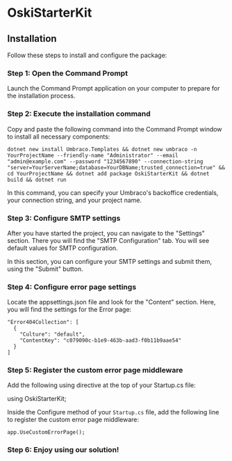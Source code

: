 # OskiStarterKit

## Installation

Follow these steps to install and configure the package:

### Step 1: Open the Command Prompt

Launch the Command Prompt application on your computer to prepare for the installation process.

### Step 2: Execute the installation command

Copy and paste the following command into the Command Prompt window to install all necessary components:

```
dotnet new install Umbraco.Templates && dotnet new umbraco -n YourProjectName --friendly-name "Administrator" --email "admin@example.com" --password "1234567890" --connection-string "server=YourServerName;database=YourDBName;trusted_connection=true" && cd YourProjectName && dotnet add package OskiStarterKit && dotnet build && dotnet run
```

In this command, you can specify your Umbraco's backoffice credentials, your connection string, and your project name.

### Step 3: Configure SMTP settings
After you have started the project, you can navigate to the "Settings" section. There you will find the "SMTP Configuration" tab. You will see default values for SMTP configuration.

In this section, you can configure your SMTP settings and submit them, using the "Submit" button.

### Step 4: Configure error page settings
Locate the appsettings.json file and look for the "Content" section. Here, you will find the settings for the Error page:

```
"Error404Collection": [
  {
    "Culture": "default",
    "ContentKey": "c079090c-b1e9-463b-aad3-f0b11b9aae54"
  }
]
```

### Step 5: Register the custom error page middleware

Add the following using directive at the top of your Startup.cs file:

using OskiStarterKit;

Inside the Configure method of your `Startup.cs` file, add the following line to register the custom error page middleware:

```
app.UseCustomErrorPage();
```

### Step 6: Enjoy using our solution!
